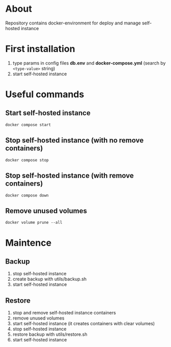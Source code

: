 # About
Repository contains docker-environment for deploy and manage self-hosted instance
# First installation
1) type params in config files **db.env** and **docker-compose.yml** (search by ```<type-value>``` string)
2) start self-hosted instance

# Useful commands
## Start self-hosted instance
```docker compose start```
## Stop self-hosted instance (with no remove containers)
```docker compose stop```
## Stop self-hosted instance (with remove containers)
```docker compose down```
## Remove unused volumes
```docker volume prune --all```

# Maintence
## Backup
1) stop self-hosted instance
2) create backup with utils/backup.sh
3) start self-hosted instance
## Restore
1) stop and remove self-hosted instance containers
2) remove unused volumes
3) start self-hosted instance (it creates containers with clear volumes)
4) stop self-hosted instance
5) restore backup with utils/restore.sh
6) start self-hosted instance
